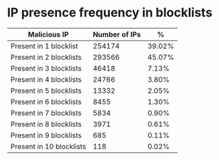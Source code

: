 # IP presence frequency in blocklists
| Malicious IP | Number of IPs | % |
|----|----|----|
| Present in 1 blocklist | 254174 | 39.02% |
| Present in 2 blocklists | 293566 | 45.07% |
| Present in 3 blocklists | 46418 | 7.13% |
| Present in 4 blocklists | 24766 | 3.80% |
| Present in 5 blocklists | 13332 | 2.05% |
| Present in 6 blocklists | 8455 | 1.30% |
| Present in 7 blocklists | 5834 | 0.90% |
| Present in 8 blocklists | 3971 | 0.61% |
| Present in 9 blocklists | 685 | 0.11% |
| Present in 10 blocklists | 118 | 0.02% |
